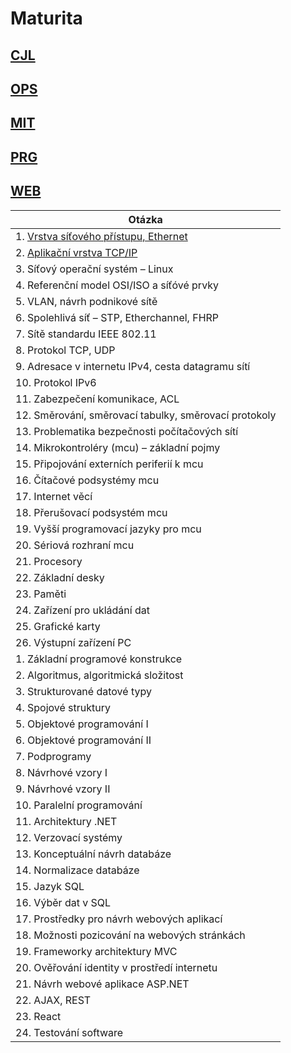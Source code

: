 # Maturita

## [CJL](./CJ.md)

## [OPS](./OPS.md)

## [MIT](./MIT.md)

## [PRG](./PRG.md)

## [WEB](./WEB.md)

| Otázka                                                |
| ----------------------------------------------------- |
| 1. [Vrstva síťového přístupu, Ethernet](./OPS/L1.md)  |
| 2. [Aplikační vrstva TCP/IP](./OPS/L7.md)             |
| 3. Síťový operační systém – Linux                     |
| 4. Referenční model OSI/ISO a síťóvé prvky            |
| 5. VLAN, návrh podnikové sítě                         |
| 6. Spolehlivá síť – STP, Etherchannel, FHRP           |
| 7. Sítě standardu IEEE 802.11                         |
| 8. Protokol TCP, UDP                                  |
| 9. Adresace v internetu IPv4, cesta datagramu sítí    |
| 10. Protokol IPv6                                     |
| 11. Zabezpečení komunikace, ACL                       |
| 12. Směrování, směrovací tabulky, směrovací protokoly |
| 13. Problematika bezpečnosti počítačových sítí        |
| 14. Mikrokontroléry (mcu) – základní pojmy            |
| 15. Připojování externích periferií k mcu             |
| 16. Čítačové podsystémy mcu                           |
| 17. Internet věcí                                     |
| 18. Přerušovací podsystém mcu                         |
| 19. Vyšší programovací jazyky pro mcu                 |
| 20. Sériová rozhraní mcu                              |
| 21. Procesory                                         |
| 22. Základní desky                                    |
| 23. Paměti                                            |
| 24. Zařízení pro ukládání dat                         |
| 25. Grafické karty                                    |
| 26. Výstupní zařízení PC                              |
| 1. Základní programové konstrukce                     |
| 2. Algoritmus, algoritmická složitost                 |
| 3. Strukturované datové typy                          |
| 4. Spojové struktury                                  |
| 5. Objektové programování I                           |
| 6. Objektové programování II                          |
| 7. Podprogramy                                        |
| 8. Návrhové vzory I                                   |
| 9. Návrhové vzory II                                  |
| 10. Paralelní programování                            |
| 11. Architektury .NET                                 |
| 12. Verzovací systémy                                 |
| 13. Konceptuální návrh databáze                       |
| 14. Normalizace databáze                              |
| 15. Jazyk SQL                                         |
| 16. Výběr dat v SQL                                   |
| 17. Prostředky pro návrh webových aplikací            |
| 18. Možnosti pozicování na webových stránkách         |
| 19. Frameworky architektury MVC                       |
| 20. Ověřování identity v prostředí internetu          |
| 21. Návrh webové aplikace ASP.NET                     |
| 22. AJAX, REST                                        |
| 23. React                                             |
| 24. Testování software                                |
